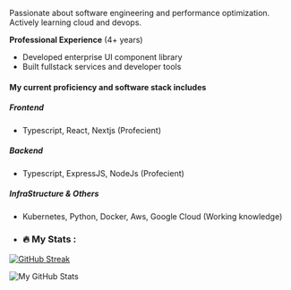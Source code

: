 <!---- 👋 Hi, I’m @devsikal
- 👀 I’m interested in learning programming.
- 📫 How to reach me: devsikal.ss@gmail.com ...
--->

Passionate about software engineering and performance optimization. Actively learning cloud and devops.

**Professional Experience** (4+ years)
- Developed enterprise UI component library
- Built fullstack services and developer tools

#### My current proficiency and software stack includes
##### Frontend 
- Typescript, React, Nextjs (Profecient)
##### Backend
- Typescript, ExpressJS, NodeJs (Profecient)
##### InfraStructure & Others
- Kubernetes, Python, Docker, Aws, Google Cloud (Working knowledge)

- ### :fire: My Stats :
[![GitHub Streak](http://github-readme-streak-stats.herokuapp.com?user=devsikal&theme=dark&background=000000)](https://git.io/streak-stats)

<img align="center" src="https://github-readme-stats.vercel.app/api?username=sikal10&count_private=true&include_all_commits=true&show_icons=true&theme=holi&custom_title=Stats" alt="My GitHub Stats" />


<!---- 👋 Hi, I’m @devsikal
<p>
        <img src="https://github-readme-stats.vercel.app/api?username=devsikal&hide=contribs&theme=transparent" alt="Sikal's Github stats" />
        <img src="https://github-readme-stats.vercel.app/api/top-langs/?username=devsikal&layout=compact&theme=transparent&size_weight=0&count_weight=1" alt="Sikal's programming languages stats" />
</p>
--->



<!---
devsikal/devsikal is a ✨ special ✨ repository because its `README.md` (this file) appears on your GitHub profile.
You can click the Preview link to take a look at your changes.
--->
